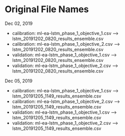 # Original File Names

Dec 02, 2019
* calibration: ml-ea-lstm_phase_1_objective_1.csv   --> lstm_20191202_0820_results_ensemble.csv
* calibration: ml-ea-lstm_phase_1_objective_2.csv   --> lstm_20191202_0820_results_ensemble.csv
* validation:  ml-ea-lstm_phase_1_objective_1.csv   --> lstm_20191202_0820_results_ensemble.csv
* validation:  ml-ea-lstm_phase_1_objective_2.csv   --> lstm_20191202_0820_results_ensemble.csv

Dec 05, 2019
* calibration: ml-ea-lstm_phase_1_objective_1.csv   --> lstm_20191205_1149_results_ensemble.csv
* calibration: ml-ea-lstm_phase_1_objective_2.csv   --> lstm_20191205_1149_results_ensemble.csv
* validation:  ml-ea-lstm_phase_1_objective_1.csv   --> lstm_20191205_1149_results_ensemble.csv
* validation:  ml-ea-lstm_phase_1_objective_2.csv   --> lstm_20191205_1149_results_ensemble.csv
